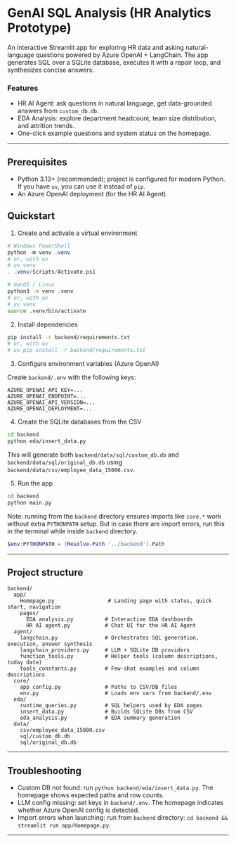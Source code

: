 # GenAI SQL Analysis (HR Analytics Prototype)

An interactive Streamlit app for exploring HR data and asking natural-language questions powered by Azure OpenAI + LangChain. The app generates SQL over a SQLite database, executes it with a repair loop, and synthesizes concise answers.

### Features

- HR AI Agent: ask questions in natural language, get data-grounded answers from `custom_db.db`.
- EDA Analysis: explore department headcount, team size distribution, and attrition trends.
- One-click example questions and system status on the homepage.

---

## Prerequisites

- Python 3.13+ (recommended); project is configured for modern Python. If you have `uv`, you can use it instead of `pip`.
- An Azure OpenAI deployment (for the HR AI Agent).

## Quickstart

1. Create and activate a virtual environment

```powershell
# Windows PowerShell
python -m venv .venv
# or, with uv
# uv venv
. .venv/Scripts/Activate.ps1
```

```bash
# macOS / Linux
python3 -m venv .venv
# or, with uv
# uv venv
source .venv/bin/activate
```

2. Install dependencies

```bash
pip install -r backend/requirements.txt
# or, with uv
# uv pip install -r backend/requirements.txt

```

3. Configure environment variables (Azure OpenAI)

Create `backend/.env` with the following keys:

```dotenv
AZURE_OPENAI_API_KEY=...
AZURE_OPENAI_ENDPOINT=...
AZURE_OPENAI_API_VERSION=...
AZURE_OPENAI_DEPLOYMENT=...
```

4. Create the SQLite databases from the CSV

```bash
cd backend
python eda/insert_data.py
```

This will generate both `backend/data/sql/custom_db.db` and `backend/data/sql/original_db.db` using `backend/data/csv/employee_data_15000.csv`.

5. Run the app

```bash
cd backend
python main.py
```

Note: running from the `backend` directory ensures imports like `core.*` work without extra `PYTHONPATH` setup.
But in case there are import errors, run this in the terminal while inside `backend` directory.

```powershell
$env:PYTHONPATH = (Resolve-Path '../backend').Path
```

---

## Project structure

```
backend/
  app/
    Homepage.py                 # Landing page with status, quick start, navigation
    pages/
      EDA analysis.py          # Interactive EDA dashboards
      HR AI agent.py           # Chat UI for the HR AI Agent
  agent/
    langchain.py               # Orchestrates SQL generation, execution, answer synthesis
    langchain_providers.py     # LLM + SQLite DB providers
    function_tools.py          # Helper tools (column descriptions, today date)
    tools_constants.py         # Few-shot examples and column descriptions
  core/
    app_config.py              # Paths to CSV/DB files
    env.py                     # Loads env vars from backend/.env
  eda/
    runtime_queries.py         # SQL helpers used by EDA pages
    insert_data.py             # Builds SQLite DBs from CSV
    eda_analysis.py            # EDA summary generation
  data/
    csv/employee_data_15000.csv
    sql/custom_db.db
    sql/original_db.db
```

---

## Troubleshooting

- Custom DB not found: run `python backend/eda/insert_data.py`. The homepage shows expected paths and row counts.
- LLM config missing: set keys in `backend/.env`. The homepage indicates whether Azure OpenAI config is detected.
- Import errors when launching: run from `backend` directory: `cd backend && streamlit run app/Homepage.py`.

---
